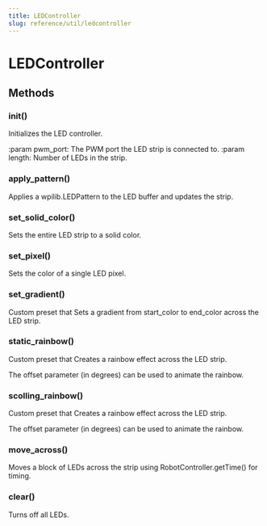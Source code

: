 ```yaml
---
title: LEDController
slug: reference/util/ledcontroller
---
```


# LEDController

## Methods

### __init__()

Initializes the LED controller.

:param pwm_port: The PWM port the LED strip is connected to.
:param length: Number of LEDs in the strip.

### apply_pattern()

Applies a wpilib.LEDPattern to the LED buffer and updates the strip.

### set_solid_color()

Sets the entire LED strip to a solid color.

### set_pixel()

Sets the color of a single LED pixel.

### set_gradient()

Custom preset that Sets a gradient from start_color to end_color across the LED strip.

### static_rainbow()

Custom preset that Creates a rainbow effect across the LED strip.

The offset parameter (in degrees) can be used to animate the rainbow.

### scolling_rainbow()

Custom preset that Creates a rainbow effect across the LED strip.

The offset parameter (in degrees) can be used to animate the rainbow.

### move_across()

Moves a block of LEDs across the strip using RobotController.getTime() for timing.

### clear()

Turns off all LEDs.

